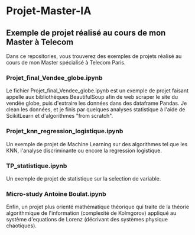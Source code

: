 # Projet-Master-IA

## Exemple de projet réalisé au cours de mon Master à Telecom

Dans ce repositories, vous trouverez des exemples de projets réalisé au cours de mon Master spécialisé à Telecom Paris.

### Projet_final_Vendee_globe.ipynb

Le fichier Projet_final_Vendee_globe.ipynb est un exemple de projet faisant appelle aux bibliothèques BeautifulSoup afin de web scraper le site du vendée globe, puis d'extraire les données dans des dataframe Pandas.
Je clean les données, et je finis par quelques analyses statistique à l'aide de ScikitLearn et d'algorithmes "from scratch".

### Projet_knn_regression_logistique.ipynb

Un exemple de projet de Machine Learning sur des algorithmes tel que les KNN, l'analyse discriminante ou encore la regression logistique.

### TP_statistique.ipynb

Un exemple de projet de statistique sur la selection de variable.

### Micro-study Antoine Boulat.ipynb

Enfin, un projet plus orienté mathématique théorique qui traite de la théorie algorithmique de l'information (complexité de Kolmgorov) appliqué au système d'equations de Lorenz (décrivant des systèmes physique chaotiques).
